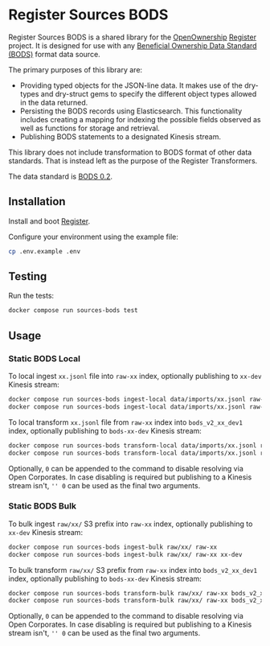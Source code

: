 # Register Sources BODS

Register Sources BODS is a shared library for the [OpenOwnership](https://www.openownership.org/en/) [Register](https://github.com/openownership/register) project.
It is designed for use with any [Beneficial Ownership Data Standard (BODS)](https://www.openownership.org/en/topics/beneficial-ownership-data-standard/) format data source.

The primary purposes of this library are:

- Providing typed objects for the JSON-line data. It makes use of the dry-types and dry-struct gems to specify the different object types allowed in the data returned.
- Persisting the BODS records using Elasticsearch. This functionality includes creating a mapping for indexing the possible fields observed as well as functions for storage and retrieval.
- Publishing BODS statements to a designated Kinesis stream.

This library does not include transformation to BODS format of other data standards. That is instead left as the purpose of the Register Transformers.

The data standard is [BODS 0.2](https://standard.openownership.org/en/0.2.0/schema/schema-browser.html).

## Installation

Install and boot [Register](https://github.com/openownership/register).

Configure your environment using the example file:

```sh
cp .env.example .env
```

## Testing

Run the tests:

```sh
docker compose run sources-bods test
```

## Usage

### Static BODS Local

To local ingest `xx.jsonl` file into `raw-xx` index, optionally publishing to `xx-dev` Kinesis stream:

```sh
docker compose run sources-bods ingest-local data/imports/xx.jsonl raw-xx
docker compose run sources-bods ingest-local data/imports/xx.jsonl raw-xx xx-dev
```

To local transform `xx.jsonl` file from `raw-xx` index into `bods_v2_xx_dev1` index, optionally publishing to `bods-xx-dev` Kinesis stream:

```sh
docker compose run sources-bods transform-local data/imports/xx.jsonl raw-xx bods_v2_xx_dev1
docker compose run sources-bods transform-local data/imports/xx.jsonl raw-xx bods_v2_xx_dev1 bods-xx-dev
```

Optionally, `0` can be appended to the command to disable resolving via Open Corporates. In case disabling is required but publishing to a Kinesis stream isn't, `'' 0` can be used as the final two arguments.

### Static BODS Bulk

To bulk ingest `raw/xx/` S3 prefix into `raw-xx` index, optionally publishing to `xx-dev` Kinesis stream:

```sh
docker compose run sources-bods ingest-bulk raw/xx/ raw-xx
docker compose run sources-bods ingest-bulk raw/xx/ raw-xx xx-dev
```

To bulk transform `raw/xx/` S3 prefix from `raw-xx` index into `bods_v2_xx_dev1` index, optionally publishing to `bods-xx-dev` Kinesis stream:

```sh
docker compose run sources-bods transform-bulk raw/xx/ raw-xx bods_v2_xx_dev1
docker compose run sources-bods transform-bulk raw/xx/ raw-xx bods_v2_xx_dev1 bods-xx-dev
```

Optionally, `0` can be appended to the command to disable resolving via Open Corporates. In case disabling is required but publishing to a Kinesis stream isn't, `'' 0` can be used as the final two arguments.
